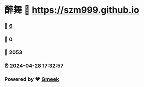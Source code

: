 # 醉舞 :link: https://szm999.github.io 
### :page_facing_up: [6](https://szm999.github.io/tag.html) 
### :speech_balloon: 0 
### :hibiscus: 2053 
### :alarm_clock: 2024-04-28 17:32:57 
### Powered by :heart: [Gmeek](https://github.com/Meekdai/Gmeek)
